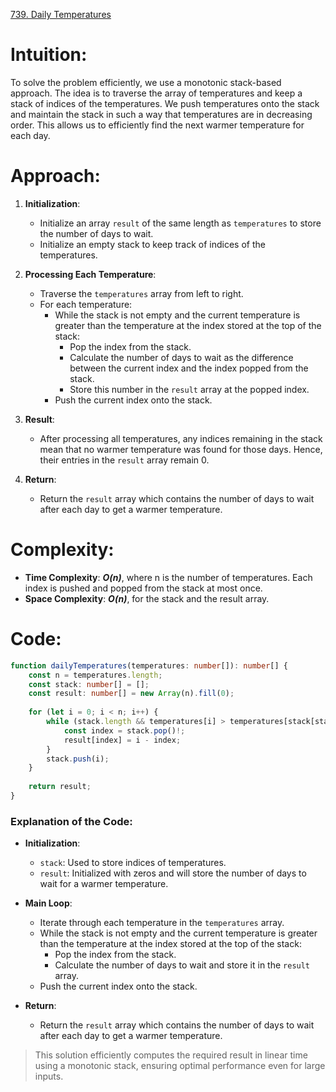 [739. Daily Temperatures](https://leetcode.com/problems/daily-temperatures/)

# Intuition:

To solve the problem efficiently, we use a monotonic stack-based approach. The idea is to traverse the array of temperatures and keep a stack of indices of the temperatures. We push temperatures onto the stack and maintain the stack in such a way that temperatures are in decreasing order. This allows us to efficiently find the next warmer temperature for each day.

# Approach:

1. **Initialization**:
   - Initialize an array `result` of the same length as `temperatures` to store the number of days to wait.
   - Initialize an empty stack to keep track of indices of the temperatures.

2. **Processing Each Temperature**:
   - Traverse the `temperatures` array from left to right.
   - For each temperature:
     - While the stack is not empty and the current temperature is greater than the temperature at the index stored at the top of the stack:
       - Pop the index from the stack.
       - Calculate the number of days to wait as the difference between the current index and the index popped from the stack.
       - Store this number in the `result` array at the popped index.
     - Push the current index onto the stack.

3. **Result**:
   - After processing all temperatures, any indices remaining in the stack mean that no warmer temperature was found for those days. Hence, their entries in the `result` array remain 0.

4. **Return**:
   - Return the `result` array which contains the number of days to wait after each day to get a warmer temperature.

# Complexity:

- **Time Complexity**: ***O(n)***, where n is the number of temperatures. Each index is pushed and popped from the stack at most once.
- **Space Complexity**: ***O(n)***, for the stack and the result array.

# Code:
```typescript
function dailyTemperatures(temperatures: number[]): number[] {
    const n = temperatures.length;
    const stack: number[] = [];
    const result: number[] = new Array(n).fill(0);
    
    for (let i = 0; i < n; i++) {
        while (stack.length && temperatures[i] > temperatures[stack[stack.length - 1]]) {
            const index = stack.pop()!;
            result[index] = i - index;
        }
        stack.push(i);
    }
    
    return result;
}
```

### Explanation of the Code:

- **Initialization**:
  - `stack`: Used to store indices of temperatures.
  - `result`: Initialized with zeros and will store the number of days to wait for a warmer temperature.

- **Main Loop**:
  - Iterate through each temperature in the `temperatures` array.
  - While the stack is not empty and the current temperature is greater than the temperature at the index stored at the top of the stack:
    - Pop the index from the stack.
    - Calculate the number of days to wait and store it in the `result` array.
  - Push the current index onto the stack.

- **Return**:
  - Return the `result` array which contains the number of days to wait after each day to get a warmer temperature.

> This solution efficiently computes the required result in linear time using a monotonic stack, ensuring optimal performance even for large inputs.
